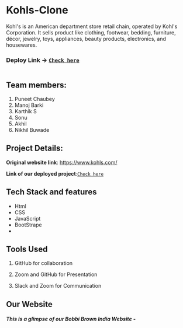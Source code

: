 # Kohls-Clone
Kohl's  is an American department store retail chain, operated by Kohl's Corporation. It sells product like clothing, footwear, bedding, furniture, décor, jewelry, toys, appliances, beauty products, electronics, and housewares.


 ### Deploy Link -> [`Check here`](https://precious-twilight-36b4ef.netlify.app/)
<img src="[https://lh3.googleusercontent.com/zyVawGkrNqTVDv1h2qrPcFty0ARE-tkuVadf3wo7m0LwLJuHWbHxQZsboLRX9q6rLkmHzA=s170](https://www.bobbibrowncosmetics.com/media/export/cms/Homepage/FH22/FH22_WeekendTravelMinis_pc.jpg)" alt=""> 

## Team members:
1. Puneet Chaubey
2. Manoj Barki
3. Karthik S
4. Sonu
5. Akhil
6. Nikhil Buwade



## Project Details:


**Original website link**: https://www.kohls.com/

**Link of our deployed project**:[`Check here`](https://precious-twilight-36b4ef.netlify.app/)

## Tech Stack and features
- Html
- CSS
- JavaScript
- BootStrape
- 
## Tools Used
1. GitHub for collaboration


2. Zoom and GitHub for Presentation
3. Slack and Zoom for Communication

## Our Website

 ##### This is a glimpse of our Bobbi Brown India Website -
  
